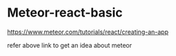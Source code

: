 # Meteor-react-basic

https://www.meteor.com/tutorials/react/creating-an-app

refer above link to get an idea about meteor
